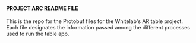 #### PROJECT ARC README FILE

This is the repo for the Protobuf files for the Whitelab's AR table project. Each file designates the information passed among the different processes used to run the table app.

